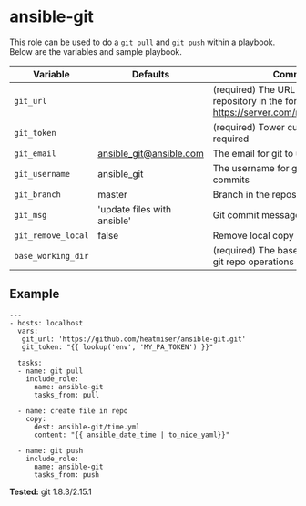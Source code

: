 # ansible-git

This role can be used to do a `git pull` and `git push` within a playbook. Below are the variables and sample playbook. 

| Variable | Defaults | Comments |
|-|-|-|
| `git_url` | | (required) The URL of the git repository in the form https://server.com/namespace/repo.git |
| `git_token` | | (required) Tower custom credential required |
| `git_email` | ansible_git@ansible.com | The email for git to use for commits |
| `git_username` | ansible_git | The username for git to use for commits |
| `git_branch` | master | Branch in the repository |
| `git_msg` | 'update files with ansible' | Git commit message |
| `git_remove_local` | false | Remove local copy of repository |
| `base_working_dir` |  | (required) The base working path for git repo operations

## Example
```
---
- hosts: localhost
  vars:
   git_url: 'https://github.com/heatmiser/ansible-git.git'
   git_token: "{{ lookup('env', 'MY_PA_TOKEN') }}"

  tasks:
  - name: git pull
    include_role:
      name: ansible-git
      tasks_from: pull

  - name: create file in repo
    copy:
      dest: ansible-git/time.yml
      content: "{{ ansible_date_time | to_nice_yaml}}"

  - name: git push
    include_role:
      name: ansible-git
      tasks_from: push
```

**Tested:**
git 1.8.3/2.15.1 
